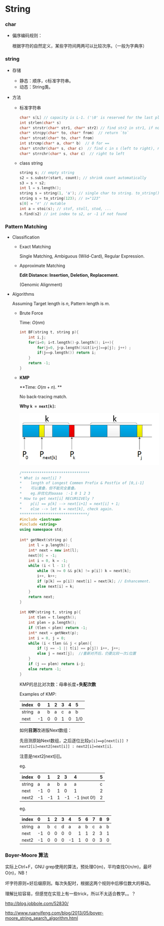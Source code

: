 # String

### char

* 偏序编码规则：

  根据字符的自然定义，某些字符间两两可以比较次序。（一般为字典序）

### string

* 存储

  * 静态：顺序，c标准字符串。
  * 动态：String类。

* 方法

  * 标准字符串

    ```c++
    char* s[L] // capacity is L-1. ('\0' is reserved for the last place.)
    int strlen(char* s)
    char* strstr(char* str1, char* str2) // find str2 in str1, if not found, return NULL
    char* strcpy(char* to, char* from)  // return `to`
    char* strcat(char* to, char* from)
    int strcmp(char* a, char* b)  // 0 for ==
    char* strchr(char* s, char c)  // find c in s (left to right), return &s[i] or '\0'
    char* strrchr(char* s, char c)  // right to left
    ```

  * class string

    ```c++
    string s; // empty string
    s2 = s.substr(start, count); // shrink count automatically
    s3 = s + s2;
    int l = s.length();
    string s = string(1, 'a'); // single char to string. to_string() is wrong.
    string s = to_string(123); // s="123"
    s[0] = 'r' // mutable
    int a = stoi(s); // stof, stoll, stod, ...
    s.find(s2) // int index to s2, or -1 if not found
    ```


### Pattern Matching

* Classification

  * Exact Matching

    Single Matching, Ambiguous (Wild-Card), Regular Expression.

  * Approximate Matching

    **Edit Distance: Insertion, Deletion, Replacement.**

    (Genomic Alignment)

* Algorithms

  Assuming Target length is $n$, Pattern length is $m$.

  * Brute Force

    Time: $O(nm)$

    ```c++
    int BF(string t, string p){
        int i,j;
        for(i=0; i<t.length()-p.length(); i++){
            for(j=0, j<p.length()&&t[i+j]==p[j]; j++) ;
            if(j==p.length()) return i;
        }
        return -1;
    }
    ```

  * **KMP**

    **Time: $O(m+n)$. **

    No back-tracing match.

    **Why `k = next[k]`:**

    ![1539151633522](DA04_String.assets\1539151633522.png)

    ```c++
    /*******************************
    * What is next[i] ?
    *    length of Longest Commen Prefix & Postfix of [0,i-1]
    *    可以重叠，但不能完全重叠。
    *    eg.非优化的aaaaa ：-1 0 1 2 3
    * How to get next[i] RECURSIVEly ?
    *    p[i] == p[k] --> next[i+1] = next[i] + 1;
    *    else --> let k = next[k], check again.
    *******************************/
    #include <iostream>
    #include <string>
    using namespace std;
    
    int* getNext(string p) {
    	int l = p.length();
    	int* next = new int[l];
    	next[0] = -1;
    	int i = 0, k = -1;
    	while (i < l - 1) {
    		while (k >= 0 && p[k] != p[i]) k = next[k];
    		i++, k++;
    		if (p[k] == p[i]) next[i] = next[k]; // Enhancement.
    		else next[i] = k;
    	}
    	return next;
    }
    
    int KMP(string t, string p){
        int tlen = t.length();
        int plen = p.length();
        if (tlen < plen) return -1;
    	int* next = getNext(p);
    	int i = 0, j = 0;
        while (i < tlen && j < plen){
            if (j == -1 || t[i] == p[j]) i++, j++;
            else j = next[j];  //重新对齐后，仍要比较一次i位置
        }
        if (j == plen) return i-j;
        else return -1;
    }
    ```

    KMP的总比对次数：母串长度+**失配次数**

    Examples of KMP:

    | index  | 0    | 1    | 2    | 3    | 4    | 5    |
    | ------ | ---- | ---- | ---- | ---- | ---- | ---- |
    | string | a    | b    | a    | c    | a    | b    |
    | next   | -1   | 0    | 0    | 1    | 0    | 1/0  |

    如何**目测**改进版Next数组：

    先目测原始Next数组，之后逐位比较`p[i]==p[next[i]] ? next2[i]=next2[next[i]] : next2[i]=next[i]`.

    注意是next2[next[i]]。

    eg.

    | index  | 0    | 1    | 2    | 3    | 4           | 5    |
    | ------ | ---- | ---- | ---- | ---- | ----------- | ---- |
    | string | a    | a    | b    | a    | a           | c    |
    | next   | -1   | 0    | 1    | 0    | 1           | 2    |
    | next2  | -1   | -1   | 1    | -1   | -1 (not 0!) | 2    |
    
    eg.
    
    | index  | 0    | 1    | 2    | 3    | 4    | 5    | 6    | 7    | 8    | 9    |
    | ------ | ---- | ---- | ---- | ---- | ---- | ---- | ---- | ---- | ---- | ---- |
    | string | a    | b    | c    | d    | a    | a    | b    | c    | a    | b    |
    | next   | -1   | 0    | 0    | 0    | 0    | 1    | 1    | 2    | 3    | 1    |
    | next2  | -1   | 0    | 0    | 0    | -1   | 1    | 0    | 0    | 3    | 0    |


### Boyer-Moore 算法

实际上Ctrl+F，GNU grep使用的算法，预处理O(m)，平均查找O(n/m)，最坏O(n)，NB！

坏字符原则+好后缀原则。每次失配时，根据这两个规则中后移位数大的移动。

理解比较容易，但感觉在实现上有一些trick，所以不太适合教学。。？

http://blog.jobbole.com/52830/

http://www.ruanyifeng.com/blog/2013/05/boyer-moore_string_search_algorithm.html